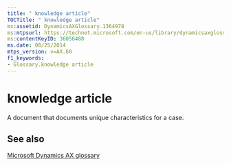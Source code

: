 ```yaml
---
title: " knowledge article"
TOCTitle: " knowledge article"
ms:assetid: DynamicsAXGlossary.1364978
ms:mtpsurl: https://technet.microsoft.com/en-us/library/dynamicsaxglossary.1364978(v=AX.60)
ms:contentKeyID: 36056488
ms.date: 08/25/2014
mtps_version: v=AX.60
f1_keywords:
- Glossary.knowledge article
---
```


# knowledge article

A document that documents unique characteristics for a case.

## See also

[Microsoft Dynamics AX glossary](glossary/microsoft-dynamics-ax-glossary.md)

  


